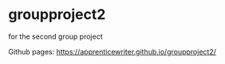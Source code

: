 # groupproject2
for the second group project

Github pages: https://apprenticewriter.github.io/groupproject2/